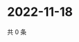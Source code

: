 # 2022-11-18

共 0 条

<!-- BEGIN WEIBO -->
<!-- 最后更新时间 Fri Nov 18 2022 18:01:36 GMT+0800 (China Standard Time) -->

<!-- END WEIBO -->
